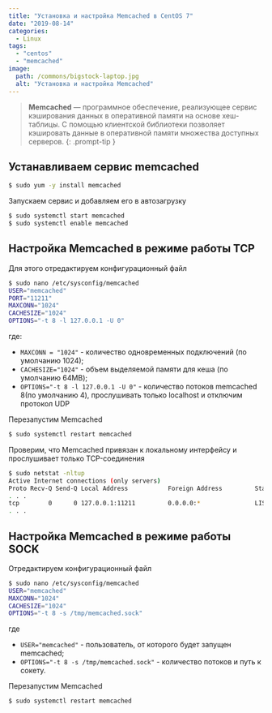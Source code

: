 ```yaml
---
title: "Установка и настройка Memcached в CentOS 7"
date: "2019-08-14"
categories: 
  - Linux
tags: 
  - "centos"
  - "memcached"
image:
  path: /commons/bigstock-laptop.jpg
  alt: "Установка и настройка Memcached"
---
```


> **Memcached** — программное обеспечение, реализующее сервис кэширования данных в оперативной памяти на основе хеш-таблицы. С помощью клиентской библиотеки позволяет кэшировать данные в оперативной памяти множества доступных серверов.
{: .prompt-tip }

## Устанавливаем сервис memcached

```sh
$ sudo yum -y install memcached
```

Запускаем сервис и добавляем его в автозагрузку

```sh
$ sudo systemctl start memcached
$ sudo systemctl enable memcached
```

## Настройка Memcached в режиме работы TCP

Для этого отредактируем конфигурационный файл

```sh
$ sudo nano /etc/sysconfig/memcached
USER="memcached"
PORT="11211"
MAXCONN="1024"
CACHESIZE="1024"
OPTIONS="-t 8 -l 127.0.0.1 -U 0"
```

где:  
- `MAXCONN = "1024"` - количество одновременных подключений (по умолчанию 1024);  
- `CACHESIZE="1024"` - объем выделяемой памяти для кеша (по умолчанию 64MB);  
- `OPTIONS="-t 8 -l 127.0.0.1 -U 0"` - количество потоков memcached 8(по умолчанию 4), прослушивать только localhost и отключим протокол UDP

Перезапустим Memcached

```sh
$ sudo systemctl restart memcached
```

Проверим, что Memcached привязан к локальному интерфейсу и прослушивает только TCP-соединения

```sh
$ sudo netstat -nltup
Active Internet connections (only servers)
Proto Recv-Q Send-Q Local Address           Foreign Address         State       PID/Program name
. . .
tcp        0      0 127.0.0.1:11211         0.0.0.0:*               LISTEN      2383/memcached
. . .
```

## Настройка Memcached в режиме работы SOCK

Отредактируем конфигурационный файл

```sh
$ sudo nano /etc/sysconfig/memcached
USER="memcached"
MAXCONN="1024"
CACHESIZE="1024"
OPTIONS="-t 8 -s /tmp/memcached.sock"
```

где  
- `USER="memcached"` - пользователь, от которого будет запущен memcached;  
- `OPTIONS="-t 8 -s /tmp/memcached.sock"` - количество потоков и путь к сокету.

Перезапустим Memcached

```sh
$ sudo systemctl restart memcached
```
